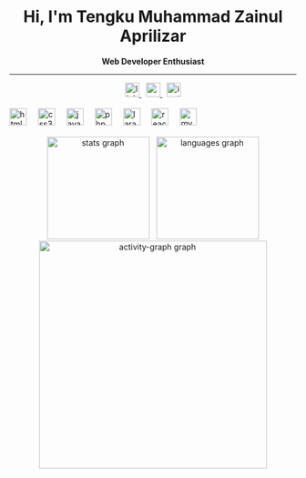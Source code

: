<h1 align="center"><b>Hi, I'm Tengku Muhammad Zainul Aprilizar</b></h1>

<p align="center"><b>Web Developer Enthusiast</b></p>

<hr/>

<div align="center">
  <a href="https://www.linkedin.com/in/tengkuzainull/" target="_blank">
    <img src="https://img.shields.io/static/v1?message=LinkedIn&logo=linkedin&label=&color=0077B5&logoColor=White&labelColor=&style=for-the-badge" height="25" alt="linkedin logo"  />
  </a> &nbsp;
  <a href="mailto:tengkumzainul@gmail.com" target="_blank">
    <img src="https://img.shields.io/static/v1?message=Gmail&logo=gmail&label=&color=D14836&logoColor=white&labelColor=&style=for-the-badge" height="25" alt="gmail logo"  />
  </a> &nbsp;
  <a href="https://www.instagram.com/tengkumz_" target="_blank">
    <img src="https://img.shields.io/static/v1?message=Instagram&logo=instagram&label=&color=E4405F&logoColor=white&labelColor=&style=for-the-badge" height="25" alt="instagram logo"  />
  </a>
</div>

<br/>

<div align="left">
  <img src="https://cdn.simpleicons.org/html5/E34F26" height="30" alt="html5 logo" />
        <img width="12" />
        <img src="https://cdn.simpleicons.org/css3/1572B6" height="30" alt="css3 logo" />
        <img width="12" />
        <img src="https://cdn.simpleicons.org/javascript/F7DF1E" height="30" alt="javascript logo" />
        <img width="12" />
        <img src="https://cdn.simpleicons.org/php/777BB4" height="30" alt="php logo" />
        <img width="12" />
        <img src="https://cdn.simpleicons.org/laravel/FF2D20" height="30" alt="laravel logo" />
        <img width="12" />
        <img src="https://cdn.simpleicons.org/react/61DAFB" height="30" alt="react logo" />
        <img width="12" />
        <img src="https://cdn.simpleicons.org/mysql/4479A1" height="30" alt="mysql logo" />
</div>

<br/>

<div align="center">
  <img src="https://github-readme-stats.vercel.app/api?username=tengkuzainul&hide_title=false&hide_rank=false&show_icons=true&include_all_commits=true&count_private=true&disable_animations=false&theme=nightowl&locale=en&hide_border=false&order=1" height="180" alt="stats graph" /> &nbsp;
  <img src="https://github-readme-stats.vercel.app/api/top-langs?username=tengkuzainul&locale=en&hide_title=false&layout=compact&card_width=320&langs_count=5&theme=nightowl&hide_border=false&order=2" height="180" alt="languages graph" />
   <br>
  <img src="https://github-readme-activity-graph.vercel.app/graph?username=tengkuzainul&radius=16&theme=nightowl&area=true&order=5" height="400" alt="activity-graph graph"  />
</div>
